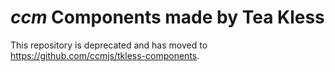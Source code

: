 # _ccm_ Components made by Tea Kless
This repository is deprecated and has moved to https://github.com/ccmjs/tkless-components.

